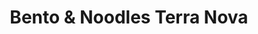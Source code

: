 ---
layout: place
title: Bento & Noodles Terra Nova
permalink: /california/chula-vista/bento-noodles-terra-nova.html
stateAbbr: CA
stateName: California
cityName: Chula Vista
seo:
  type: restaurant
  links: null
place_id: ChIJKaTH0DhO2YARVR-mSOPSMR0
photos:
  - name: >-
      places/ChIJKaTH0DhO2YARVR-mSOPSMR0/photos/AeeoHcI4vvogW05nolhYvL-duOAOKI_mqw03KGMAbIvDohjIOG7JKFIJlKlzokcfzvPxfQtFl0Hr1TTAZPsIWQttc89mMrJt7kJGWAHhKG_NECYu1pNvM2oXfqwUyJS1vkvuGp8s8gVJYfl-YRkWIobHVMPJhSTbBBLrU6ltHnTP08eSm3GJImm07Wzplym0PadA6tvc5Js1EQB5jtZAWvyL0s7urP0m6ONATVKnbF8Eh980tqCbxJnipaDSsVVNezfyCm7JP_QWLm36D7kFxOfbmawV3gmbpzGZD4Ad_EAF3pIxiruq0qTWDRhfKVX8xBFWTT9ie97v656fc_idNl8QOcOgeJqqMI9CrBAk_GAhXx078Q9wfMo_zNs_596vWj6iqF_batFDp6Ltbjv2Zzlv3-ucrBl55DCooVGBJFKpyAFSsJox
    widthPx: 3024
    heightPx: 4032
    authorAttributions:
      - displayName: John-Paul Bwary
        uri: https://maps.google.com/maps/contrib/110043401675471585677
        photoUri: >-
          https://lh3.googleusercontent.com/a-/ALV-UjWdqcOrb4xNTG69v1bWJzfVHaSTlojtx-uSs7Oz_C0KbMegvWsQ=s100-p-k-no-mo
    flagContentUri: >-
      https://www.google.com/local/imagery/report/?cb_client=maps_api_places.places_api&image_key=!1e10!2sCIHM0ogKEICAgIDzk-DktQE&hl=en-US
    googleMapsUri: >-
      https://www.google.com/maps/place//data=!3m4!1e2!3m2!1sCIHM0ogKEICAgIDzk-DktQE!2e10!4m2!3m1!1s0x80d94e38d0c7a429:0x1d31d2e348a61f55
  - name: >-
      places/ChIJKaTH0DhO2YARVR-mSOPSMR0/photos/AeeoHcLKiMHEAUkzDLLUi-Mqfc7g3ZFU9Bz7II7lFBdRPaeslk8TjzUaqCJU9mlTar5OEMT9jhSLCAsjYHclc3IzxaYVERmAxNh19iSOxEsXGRm7HfOSLz2ppahRpiRIHHdPq9mTsEfC4mm0DqxWMEkhqcPXVLw9kM4FndJmdg_jY4xF1xbd4Q38TOtBF_PZE_MOHfUoSx6JZYQ_vL43DbevB77hiqqkIl51E843DqJheIQAUi8feTInSZb7B6rkXgfH3KYWxSjVaBUOx0TpzjBBXPfzTWjngc4LxfLn5mrmtFG-yqXL5WPmi5D2VbDfNeK4X2BCKQ6E23sGfC4LbpGj0zTcyBsVbrPBOJJIilQUgr-65GtyZTw9QRIL6oMY0xeS8EoL18X_A7mFFRvAP_6qX4kbaOUMgUdx9UyajgRX5BI
    widthPx: 2048
    heightPx: 1152
    authorAttributions:
      - displayName: Lourdes Araiza
        uri: https://maps.google.com/maps/contrib/102977651508945297967
        photoUri: >-
          https://lh3.googleusercontent.com/a-/ALV-UjUiK0T7lWNrPs7mrbeph5PRoAvppKrgikQVETFx-dLFJXfl8IQogA=s100-p-k-no-mo
    flagContentUri: >-
      https://www.google.com/local/imagery/report/?cb_client=maps_api_places.places_api&image_key=!1e10!2sCIHM0ogKEICAgIDE_LrfAQ&hl=en-US
    googleMapsUri: >-
      https://www.google.com/maps/place//data=!3m4!1e2!3m2!1sCIHM0ogKEICAgIDE_LrfAQ!2e10!4m2!3m1!1s0x80d94e38d0c7a429:0x1d31d2e348a61f55
  - name: >-
      places/ChIJKaTH0DhO2YARVR-mSOPSMR0/photos/AeeoHcKUVc9TjXcZdRjVcuXDi5hD0wAgFjf6sEYscLnxncdKZCGdRmKqVcwhqq31fDrH1CuTYf6Up6iIPEkaRb5CQfVWhXwWqNGBOXgVxvJ7LFBM5Z4QOuqjMSGrNQThjTQOlSF6N47vrd-IIcPDjzR3kXsd4U_wb7Cxf33XjT5BtQ9W5JqeWrfDu_TbWS3mM-QvE-c2DPQSzz0Y40lxyVPC3Mh3UmuxqTd7fdAU9xl1GsDdYz8gjrJIbkuWbjpMi_ID5nTTQ78jv9ktM2DdrxJIsh9_sZrsh9c_00GcS6bz5ys_gxK9qk5XaVNBMyJh1GlIn1NkvoZcj3sC_wx9wuTU4AcSn6jvE4JmMpj7SJG-LG9q10u60iaLp9k8rUyIbR6A0v3TNrjAkTZu8EbgBH3dH3SLHGb-NRuu8rTuOwzppNEriw
    widthPx: 3024
    heightPx: 4032
    authorAttributions:
      - displayName: John-Paul Bwary
        uri: https://maps.google.com/maps/contrib/110043401675471585677
        photoUri: >-
          https://lh3.googleusercontent.com/a-/ALV-UjWdqcOrb4xNTG69v1bWJzfVHaSTlojtx-uSs7Oz_C0KbMegvWsQ=s100-p-k-no-mo
    flagContentUri: >-
      https://www.google.com/local/imagery/report/?cb_client=maps_api_places.places_api&image_key=!1e10!2sCIHM0ogKEICAgIDzk-DkLQ&hl=en-US
    googleMapsUri: >-
      https://www.google.com/maps/place//data=!3m4!1e2!3m2!1sCIHM0ogKEICAgIDzk-DkLQ!2e10!4m2!3m1!1s0x80d94e38d0c7a429:0x1d31d2e348a61f55
  - name: >-
      places/ChIJKaTH0DhO2YARVR-mSOPSMR0/photos/AeeoHcIVDKtZaWq-w2cYikzYOdBahyczAj9e7thv-YAJuXQFkX7IXOdtRlODvB3lnCR25wfl3LU7IShr6Km3FYnnvNUB4sTEARtu9811tLSsryJAGiBiZFcVYUXqoGcqOV2P6P3RoX2kvdsREJuN8XBb188J71FOB7L8W9dbbm2elflCd1mfmSuJRJGh0MmyR_L_VC0QNY2RHMM1oe8TIqczuQyOgKIfzp1slfrt6ulOK60-AMjZ0Vzeo94r5_w-ydr6rNCE2kDfNVSfm0VqmrVvXilcPiju7CtwMwIni7RUIZhLU711bM56Au-_kLSE5xVmqMOb9tk7xs96n0HnZz-b9zvpepCkWa56jDEvTB-X7wE_SrpqC1IFEYpuW03gEquhm9aXfdBY4RS5Sl4otXOg1DAu3mym5DmL2ON2HuvHwbvqSj4
    widthPx: 1284
    heightPx: 1647
    authorAttributions:
      - displayName: Stephanini R
        uri: https://maps.google.com/maps/contrib/114237487454277562555
        photoUri: >-
          https://lh3.googleusercontent.com/a-/ALV-UjX3jxY6bRKdzEknum5lY6SZ7hVd56Hy6TVabuYrwcQn9WRgrAsj=s100-p-k-no-mo
    flagContentUri: >-
      https://www.google.com/local/imagery/report/?cb_client=maps_api_places.places_api&image_key=!1e10!2sCIHM0ogKEICAgICr4NzYxgE&hl=en-US
    googleMapsUri: >-
      https://www.google.com/maps/place//data=!3m4!1e2!3m2!1sCIHM0ogKEICAgICr4NzYxgE!2e10!4m2!3m1!1s0x80d94e38d0c7a429:0x1d31d2e348a61f55
  - name: >-
      places/ChIJKaTH0DhO2YARVR-mSOPSMR0/photos/AeeoHcJhHetmLQ0-hK-sYekWwcx5cOZxKLs6cl2MWBc2BxRY_T1cqd5M7oJzSlpKWsZ8cCYYZRRqDdR7pd843xqPjZoGDi48HvxAXQLmtz_h7m2w6AU4dy79BS0xOV096jSpvRHZgNsYq942Al2jUaTaxUdV2yRbnyK5mrZB7Imt6IOm5-MR2KbuBTlb2_WWl0hVZuiH5B2ulCSs8D7KwYtWobQL7ttzHzLsIpKaaKFn-m8nFdlb6YG1NUJEAm50I8vqSZnMIsMklNDkIFsdttCUap1QNeLIDhywb0KHHeQiqShleDVYjfkRBkRqweHDRm2P_GxDEofvYzc2TcMBwVK8hihyZfbeVA55_dQbMegZpfxpnqQ12wrk2T3kfKHkXf5hsetbKs8R2oOkQsXfrpyCVk1gry49yz89zepyFRgLxP7plBY
    widthPx: 4032
    heightPx: 3024
    authorAttributions:
      - displayName: Trish Ang
        uri: https://maps.google.com/maps/contrib/102804531546734273453
        photoUri: >-
          https://lh3.googleusercontent.com/a-/ALV-UjXhIy5PNtFsYu3zmDG6sRuYr03c1Z0aWYdPNIYkpu0otw-s3qEd=s100-p-k-no-mo
    flagContentUri: >-
      https://www.google.com/local/imagery/report/?cb_client=maps_api_places.places_api&image_key=!1e10!2sCIHM0ogKEICAgIChoprBwgE&hl=en-US
    googleMapsUri: >-
      https://www.google.com/maps/place//data=!3m4!1e2!3m2!1sCIHM0ogKEICAgIChoprBwgE!2e10!4m2!3m1!1s0x80d94e38d0c7a429:0x1d31d2e348a61f55
  - name: >-
      places/ChIJKaTH0DhO2YARVR-mSOPSMR0/photos/AeeoHcJqAYYcYqLa_O3CZvJoVZ0fY1uLghmlbiD23x81spuDdrssZdbk1q-qx_TXLVcAPaSxyqN8WIktYqS8rTF5SJSLWwvYBFhYhf2ofPExoKmIDYU2m4BWEC57dnGzR1vSWFfBZqAzcIs1hI0sIeKmzOlXdOh2QbSEtMeqjSI3MRXiiUurqghoj6GFz3BracqMMI9P-kxrZoPvHKzJbkVBYUhWdy7jV5nTCPvUPF-BBg9BFNC1b219MBEaXjUg5i0F3fZ4OU6LwKjVEIjLtehS2EpEa__3wrz4HAaQSOlwR6LpdW12UO7I8iif47RuvYMugsq743g3jWmRxNWsIGjcUJ7rYrWWGaCnRhw57feMWpeutubBUUMOCbkfiVmncjagtiYeitxvXCHPJBMSC63BkmpHAMs387ImFGJ6ArhnJ5_qSg
    widthPx: 3096
    heightPx: 4128
    authorAttributions:
      - displayName: Laura Mata
        uri: https://maps.google.com/maps/contrib/112008547567344872924
        photoUri: >-
          https://lh3.googleusercontent.com/a-/ALV-UjVHeV8WUV4ET3iV_gSMdnP2c0cNzNS_edTsZqghqBjisJgGiyE=s100-p-k-no-mo
    flagContentUri: >-
      https://www.google.com/local/imagery/report/?cb_client=maps_api_places.places_api&image_key=!1e10!2sCIHM0ogKEICAgIDc8YTveA&hl=en-US
    googleMapsUri: >-
      https://www.google.com/maps/place//data=!3m4!1e2!3m2!1sCIHM0ogKEICAgIDc8YTveA!2e10!4m2!3m1!1s0x80d94e38d0c7a429:0x1d31d2e348a61f55
  - name: >-
      places/ChIJKaTH0DhO2YARVR-mSOPSMR0/photos/AeeoHcLcJfFCmQMVbaPF3LJf2XG4d5gvHX-p2iF8MbHMRSBrKHECSl5MkdiG2GzNT5AuDnrj0CtZjyuxG_w1SQemOVPAhP38sO6ov5Cno0Sf3mbCSdygJ-rv7aijeaqw-XZyVLLfacpB0ZPR0kZVghT8KvfrMTYLeJCpj586EcuvlLYoQD5EQP1KgiSNh-umWB0STMrJX1AoopXkfQEWXnDb9qH69HU6n_TPdvRnuR-yK1YnGyL3Ss0uvljZIARMvll-eOfVkS4THWZ4TvCdLnH9WeJuc6p0rc2iVKuU_b2x0od9BG5uP0DWUNXLxdJfUXrNpRW_BnsJEqOQJpnfN4v9aHxwAYpDN2Sf6osVhe-ckeFsmrHtGUPDeWmqzCdhnFMyT4sDEv7HB03NdV32Fg9EOAVKZjUY15mFeOzhMZvZqJ8royjh
    widthPx: 3000
    heightPx: 4000
    authorAttributions:
      - displayName: Giovanna
        uri: https://maps.google.com/maps/contrib/105906384584433507459
        photoUri: >-
          https://lh3.googleusercontent.com/a-/ALV-UjVTct5saCCo7jw-XFKjmWy0e6BeQB4EErn7LPbgRIvgjrDMowdSQA=s100-p-k-no-mo
    flagContentUri: >-
      https://www.google.com/local/imagery/report/?cb_client=maps_api_places.places_api&image_key=!1e10!2sCIHM0ogKEICAgICOw6bs-wE&hl=en-US
    googleMapsUri: >-
      https://www.google.com/maps/place//data=!3m4!1e2!3m2!1sCIHM0ogKEICAgICOw6bs-wE!2e10!4m2!3m1!1s0x80d94e38d0c7a429:0x1d31d2e348a61f55
  - name: >-
      places/ChIJKaTH0DhO2YARVR-mSOPSMR0/photos/AeeoHcIAhMa1AG_yOcl_phSnKlDfqZIT3xS3zxC_4mEjYDmyLBKSm47vg7_U4Viz7ytYNEgZwB_50Qag59m1bg5GfXpUHzSdNTh4Hh3lpP7rW2kdf9dGWsAF9y9DQADNIB9Ja_kW2LWG824efoTmQSJxtE5qAVwN-WGXZUnJf_SgTbkfxc4WpW3uRqN1--rIXI0jcvCSgqFw23eiwLmMmV9GVurrbb9vkVKQf7FTwfkYJ66SSXayLgSfiaHoQM_aUmcAWJ_2znulALvQ0K-XrV6hm5c6Mebu6AcTWcUxZoLZWOpvOun3vJ2k1evBCWuu6zgyK7RpZPi6aXcd7piSIPI-VlksZQ1lVZNPIHm5m5nHNFPhfAKyHlJxm4lTVznkdW4DxISTtmizaG87lydLBGVtV9S5O5we2GzmJ-vNTvWJ84w
    widthPx: 4032
    heightPx: 3024
    authorAttributions:
      - displayName: John-Paul Bwary
        uri: https://maps.google.com/maps/contrib/110043401675471585677
        photoUri: >-
          https://lh3.googleusercontent.com/a-/ALV-UjWdqcOrb4xNTG69v1bWJzfVHaSTlojtx-uSs7Oz_C0KbMegvWsQ=s100-p-k-no-mo
    flagContentUri: >-
      https://www.google.com/local/imagery/report/?cb_client=maps_api_places.places_api&image_key=!1e10!2sCIHM0ogKEICAgIDzk-DkDQ&hl=en-US
    googleMapsUri: >-
      https://www.google.com/maps/place//data=!3m4!1e2!3m2!1sCIHM0ogKEICAgIDzk-DkDQ!2e10!4m2!3m1!1s0x80d94e38d0c7a429:0x1d31d2e348a61f55
  - name: >-
      places/ChIJKaTH0DhO2YARVR-mSOPSMR0/photos/AeeoHcKkD805usmejvBPiylfixJt_7DGE-CTmGEB9pmazUxwsm3GVxeYoJzKF53srSFkkSS8FseXzh8YvgnZZ4ngEgYWz1KUowNQmyNrKvQAqZ7HDzUbnDlTslBjsrS_Kevruziy9-L4KY4dVOHolq-vPfIyJhGIOPP0u8lx6vb3jNWl2VwpF7H7VFkyUS2NBmj9sXGjVd2CBvGiAWqZpZW8bEUbKMJu8kX7zdTOoD8YWfajBCTfXLb_0UkqwTv0Q6FUAtA1OFUpm00H1nZpA4a_sT6cmrZWsBg1lZHnQ4jJmOcbLXZhxO8-o4yv6HSdgvKAaJcYh_x_EYkmSYQhEgT6_0Og9Bgia9kr45wGY6kt7n_PMCSRiETuciwZB6gHtoZdDFt1LryOw3Lomj75W9Bo6Fu-Xm_8QjWBzDrB6wCWjNmIxg
    widthPx: 3024
    heightPx: 4032
    authorAttributions:
      - displayName: Shideler Bennett
        uri: https://maps.google.com/maps/contrib/116015850802278825056
        photoUri: >-
          https://lh3.googleusercontent.com/a-/ALV-UjUveETE2tcSggB38LgvPFslK5LHgMYhaRGQJ5ymIrd0tnwJLfzV=s100-p-k-no-mo
    flagContentUri: >-
      https://www.google.com/local/imagery/report/?cb_client=maps_api_places.places_api&image_key=!1e10!2sCIHM0ogKEICAgICx85r2eg&hl=en-US
    googleMapsUri: >-
      https://www.google.com/maps/place//data=!3m4!1e2!3m2!1sCIHM0ogKEICAgICx85r2eg!2e10!4m2!3m1!1s0x80d94e38d0c7a429:0x1d31d2e348a61f55
  - name: >-
      places/ChIJKaTH0DhO2YARVR-mSOPSMR0/photos/AeeoHcJ27WnTGff0GTgfbiJqc8caGgBt60_2lAjDR5v6KA3on0mWzuDCts39-9WUigqljk86a_TLD0m8Nu35MR6Sb1VYELhKgqfYXDbWs41nxB-3B4K8E-WBKJAGEMizSCXTo7071PXf71sPB-FmVMj_8zz1qzbr15NKXsX47HqYY-jsX4rw3-sBrpWW0SApQXiSKI_j9OEHNXouwK24uf2hUUYCnFpq2Ue_4E4qnoFXEAbrQKhZFk9A9k1ERPa3AX-FPoBaU3rMUmMw_f2IF3dsUfATeO72OQR_KWhUu3izFKQ1ZXNKouZyqeUtwSK6QuLemWNceU0UGDAEqogV6d4Zm2vtETh867bsY0OQAT0Q57D0tG9t9ljkIA0MREe9N5nz1OG4d2NE3JisZrj3XRWRn0uGy7QUkW9jbjsxJ2dXYvyEB_8_
    widthPx: 4032
    heightPx: 3024
    authorAttributions:
      - displayName: John-Paul Bwary
        uri: https://maps.google.com/maps/contrib/110043401675471585677
        photoUri: >-
          https://lh3.googleusercontent.com/a-/ALV-UjWdqcOrb4xNTG69v1bWJzfVHaSTlojtx-uSs7Oz_C0KbMegvWsQ=s100-p-k-no-mo
    flagContentUri: >-
      https://www.google.com/local/imagery/report/?cb_client=maps_api_places.places_api&image_key=!1e10!2sCIHM0ogKEICAgIDzk-Dk9QE&hl=en-US
    googleMapsUri: >-
      https://www.google.com/maps/place//data=!3m4!1e2!3m2!1sCIHM0ogKEICAgIDzk-Dk9QE!2e10!4m2!3m1!1s0x80d94e38d0c7a429:0x1d31d2e348a61f55
address: 386 E H St, Chula Vista, CA 91910, USA
street: 386 E H St
city: Chula Vista
state: CA
zip: '91910'
country: USA
neighborhood: Terra Nova
latitude: '32.638670'
longitude: '-117.049183'
accessibility_options:
  wheelchairAccessibleParking: true
  wheelchairAccessibleEntrance: true
  wheelchairAccessibleRestroom: true
  wheelchairAccessibleSeating: true
business_status: OPERATIONAL
name: Bento & Noodles Terra Nova
google_maps_links:
  directionsUri: >-
    https://www.google.com/maps/dir//''/data=!4m7!4m6!1m1!4e2!1m2!1m1!1s0x80d94e38d0c7a429:0x1d31d2e348a61f55!3e0
  placeUri: https://maps.google.com/?cid=2103694374576987989
  writeAReviewUri: >-
    https://www.google.com/maps/place//data=!4m3!3m2!1s0x80d94e38d0c7a429:0x1d31d2e348a61f55!12e1
  reviewsUri: >-
    https://www.google.com/maps/place//data=!4m4!3m3!1s0x80d94e38d0c7a429:0x1d31d2e348a61f55!9m1!1b1
  photosUri: >-
    https://www.google.com/maps/place//data=!4m3!3m2!1s0x80d94e38d0c7a429:0x1d31d2e348a61f55!10e5
primary_type: Sushi Restaurant
opening_hours:
  regular: null
  current: null
secondary_opening_hours:
  regular:
    weekdayDescriptions: null
    type: null
  current:
    weekdayDescriptions: null
    type: null
phone: null
price_level: null
price_range: null
rating: null
rating_count: 0
website: null
description: >-
  Explore Bento & Noodles in Chula Vista$$$Bento & Noodles Terra Nova in Chula
  Vista, CA, stands out as a casual spot blending Japanese and Chinese flavors,
  appealing to those seeking fresh sushi options in a welcoming atmosphere. This
  eatery highlights a variety of dishes, including vegetarian choices, making it
  a versatile choice for diverse palates and families looking for accessible
  dining. With thoughtful features like wheelchair-friendly parking and
  entrances, it ensures a comfortable experience for all visitors exploring
  sushi restaurants nearby. The menu draws from authentic influences, offering a
  mix of noodles and rolls that cater to fans of top-rated Japanese cuisine in
  the area, perfect for anyone hunting for satisfying meals close to home.
generative_summary: >-
  Explore Bento & Noodles in Chula Vista$$$Bento & Noodles Terra Nova in Chula
  Vista, CA, stands out as a casual spot blending Japanese and Chinese flavors,
  appealing to those seeking fresh sushi options in a welcoming atmosphere. This
  eatery highlights a variety of dishes, including vegetarian choices, making it
  a versatile choice for diverse palates and families looking for accessible
  dining. With thoughtful features like wheelchair-friendly parking and
  entrances, it ensures a comfortable experience for all visitors exploring
  sushi restaurants nearby. The menu draws from authentic influences, offering a
  mix of noodles and rolls that cater to fans of top-rated Japanese cuisine in
  the area, perfect for anyone hunting for satisfying meals close to home.
generative_disclosure: Summarized by AI using the Grok-3-Mini model.
reviews: null
review_summary: >-
  What Visitors Are Saying$$$Although specific reviews for this spot aren't
  readily available, casual eateries like Bento & Noodles often get nods for
  their approachable vibe and tasty fusion of Japanese and Chinese dishes, which
  many appreciate for everyday sushi cravings. Diners typically highlight the
  variety of options, including vegetarian picks, as a plus for groups or
  families stopping by for a relaxed meal. Feedback generally points to the
  solid flavors and accessibility features that make it a go-to choice among
  local sushi places, helping it stand out in a bustling area. Overall, it seems
  like a reliable pick for those searching for quality eats without the fuss,
  keeping things positive yet grounded in the community's laid-back dining
  scene.
review_disclosure: Summarized by AI using the Grok-3-Mini model.
parking_options: null
payment_options: null
allow_dogs: null
curbside_pickup: null
delivery: null
dine_in: null
good_for_children: null
good_for_groups: null
good_for_sports: null
live_music: null
menu_for_children: null
outdoor_seating: null
reservable: null
restroom: null
serves_beer: null
serves_breakfast: null
serves_brunch: null
serves_cocktails: null
serves_coffee: null
serves_dinner: null
serves_dessert: null
serves_lunch: null
serves_vegetarian_food: null
serves_wine: null
takeout: null
update_category: pro
places_description: null

---